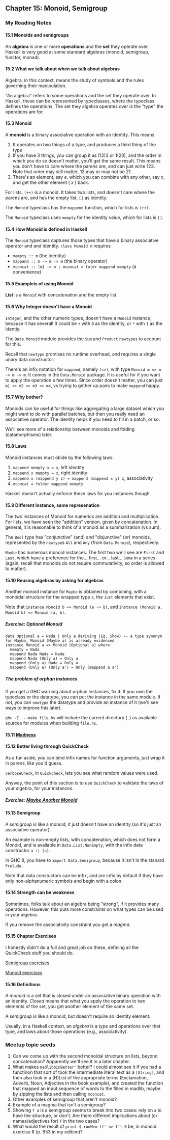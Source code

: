 ## Chapter 15: Monoid, Semigroup

### My Reading Notes

#### 15.1 Monoids and semigroups

An __algebra__ is one or more __operations__ and the __set__ they operate over.
Haskell is very good at some standard algebras (monoid, semigroup, functor, monad).

#### 15.2 What we talk about when we talk about algebras

Algebra, in this context, means the study of symbols and the rules governing their
manipulation.

"An algebra" refers to some operations and the set they operate over. In Haskell,
these can be represented by typeclasses, where the typeclass defines the operations.
The set they algebra operates over is the "type" the operations are for.

#### 15.3 Monoid

A __monoid__ is a binary associative operation with an identity. This means
1. It operates on two things of a type, and produces a third thing of the type
2. If you have 3 things, you can group it as (12)3 or 1(23), and the order in which
    you do so doesn't matter, you'll get the same result. This means you don't have
    to care where the parens are, and can just write 123. Note that order may still matter,
    12 may or may not be 21.
3. There's an element, say _e_, which you can combine with any other, say _x_, and get
    the other element ( _x_ ) back.

For lists, `(++)` is a monoid. It takes two lists, and doesn't care where the parens are,
and has the empty list, `[]` as identity.

The `Monoid` typeclass has the `mappend` function, which for lists is `(++)`.

The `Monoid` typeclass uses `mempty` for the identity value, which for lists is `[]`.

#### 15.4 How Monoid is defined in Haskell

The `Monoid` typeclass captures those types that have a binary associative operator and
and identity. `class Monoid m` requires
* `mempty :: m` (the identity)
* `mappend :: m -> m -> m` (the binary operator)
* `mconcat :: [m] -> m ; mconcat = foldr mappend mempty` (a convenience)

#### 15.5 Exampleis of using Monoid

**List** is a `Monoid` with concatenation and the empty list.

#### 15.6 Why Integer doesn't have a Monoid

`Integer`, and the other numeric types, doesn't have a `Monoid` instance, because it
has several! It could be `+` with `0` as the identity, or `*` with `1` as the identiy.

The `Data.Monoid` module provides the `Sum` and `Product` `newtypes` to account for this.

Recall that `newtype` promises no runtime overhead, and requires a single unary data constructor.

There's an infix notation for `mappend`, namely `(<>)`, with type `Monoid m => m -> m -> m`.
It comes in the `Data.Monoid` package. It is useful for if you want to apply the operation
a few times. Since order doesn't matter, you can just `m1 <> m2 <> m3 <> m4`, vs trying
to gether up pairs to make `mappend` happy.

#### 15.7 Why bother?

Monoids can be useful for things like aggregating a large dataset which you might want to
do with parallel batches, but then you really need an associative operator. The identity
helps if you need to fill in a batch, or so.

We'll see more of a relationship between monoids and folding (catamorphisms) later.

#### 15.8 Laws

Monoid instances must obide by the following laws:
1. `mappend mempty x = x`, left identity
2. `mappend x mempty = x`, right identity
3. `mappend x (mappend y z) = mappend (mappend x y) z`, associativity
4. `mconcat = folder mappend mempty`

Haskell doesn't actually enforce these laws for you instances though.

#### 15.9 Different instance, same represenation

The two instances of Monoid for numerics are addition and multiplication. For lists, we
have seen the "addition" version, given by concatenation. In general, it is reasonable
to think of a monoid as a summarization (vs sum).

The `Bool` type has "conjunctive" (and) and "disjunctive" (or) monoids, represented by
the `newtype`s `All` and `Any` (from `Data.Monoid`), respectively.

`Maybe` has numerous monoid instances. The first two we'll see are `First` and `Last`,
which have a preference for the... first... or... last... `Some` in a series (again,
recall that monoids do not require commutativity, so order is allowed to matter).

#### 15.10 Reusing algebras by asking for algebras

Another monoid instance for `Maybe` is obtained by combining, with a monoidal structure
for the wrapped type `a`, the `Just` elements that exist.

Note that `instance Monoid b => Monoid (a -> b)`, and `instance (Monoid a, Monoid b) => Monoid (a, b)`.

##### Exercise: Optional Monoid

```
data Optional a = Nada | Only a deriving (Eq, Show) -- a type synonym for Maybe, Monoid (Maybe a) is already evidenced
instance Monoid a => Monoid (Optional a) where
  mempty = Nada
  mappend Nada Nada = Nada
  mappend Nada (Only a) = Only a
  mappend (Only a) Nada = Only a
  mappend (Only a) (Only a') = Only (mappend a a')
```

##### The problem of orphan instances

If you get a GHC warning about orphan instances, fix it. If you own the typeclass or the datatype,
you can put the instance in the same module. If not, you can `newtype` the datatype and provide an
instance of it (we'll see ways to improve this later).

`ghc -I. --make file.hs` will include the current directory (`.`) as available sources for
modules when building `file.hs`.

#### 15.11 [Madness](madness.hs)

#### 15.12 Better living through QuickCheck

As a fun aside, you can bind infix names for function arguments, just wrap it in parens, like
you'd guess.

`verboseCheck`, in `QuickCheck`, lets you see what random values were used.

Anyway, the point of this section is to use `QuickCheck` to validate the laws of your algebra,
for your instances.

##### Exercise: [Maybe Another Monoid](s12_mam.hs)

#### 15.13 Semigroup

A _semigroup_ is like a monoid, it just doesn't have an identity (so it's just an associative operator).

An example is non-empty lists, with concatenation, which does not form a Monoid, and is available in
`Data.List.NonEmpty`, with the infix data constructor `a :| [a]`.

In GHC 8, you have to `import Data.Semigroup`, because it isn't in the stanard `Prelude`.

Note that data constuctors can be infix, and are infix by default if they have only non-alphanumeric symbols
and begin with a colon.

#### 15.14 Strength can be weakness

Sometimes, folks talk about an algebra being "strong", if it provides many operations. However,
this puts more constraints on what types can be used in your algebra.

If you remove the associativity constraint you get a _magma_.

#### 15.15 Chapter Exercises

I honestly didn't do a full and great job on these, defining all the QuickCheck stuff you should do.

[Semigroup exercises](chEx-semigroup.hs)

[Monoid exercises](chEx-monoid.hs)

#### 15.16 Definitions

A *monoid* is a set that is closed under an associative binary operation with an identity.
*Closed* means that what you apply the operation to two elements of the set, you get another element
of the same set.

A *semigroup* is like a monoid, but doesn't require an identity element.

Usually, in a Haskell context, an *algebra* is a type and operations over that type, and laws
about those operations (e.g., associativity).

### Meetup topic seeds

1. Can we come up with the second monoidal structure on lists, beyond concatenation?
    Apparently we'll see it in a later chapter.
2. What makes `madlibbinBetter'` better? I could almost see it if you had a functinon that sort of
    took the intermediate literal text as a `[String]`, and then also took in a (H)List of the
    appropriate terms (Exclamation, Adverb, Noun, Adjective in the book example), and created the
    function that mapped an input sequence of words to the filled in madlib, maybe by zipping the lists
    and then calling `mconcat`.
3. Other examples of semigroup that aren't monoid?
4. Example of a magma that isn't a semigroup?
5. Showing `T a` is a semigroup seems to break into two cases: rely on `a` to have the structure, or don't.
    Are there different implications about (or names/adjectives for) `T` in the two cases?
6. What would the result of `print $ runMem (f' <> f') 0` be, in monoid exercise 8 (p. 953 in my edition)?

